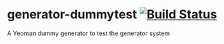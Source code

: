 # generator-dummytest [![Build Status](https://secure.travis-ci.org/eddiemonge/generator-dummytest.png?branch=master)](https://travis-ci.org/eddiemonge/generator-dummytest)

A Yeoman dummy generator to test the generator system
